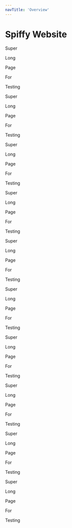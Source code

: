 ```yaml
---
navTitle: 'Overview'
---
```


# Spiffy Website

Super

Long

Page

For

Testing

Super

Long

Page

For

Testing

Super

Long

Page

For

Testing

Super

Long

Page

For

Testing

Super

Long

Page

For

Testing

Super

Long

Page

For

Testing

Super

Long

Page

For

Testing

Super

Long

Page

For

Testing

Super

Long

Page

For

Testing

Super

Long

Page

For

Testing

